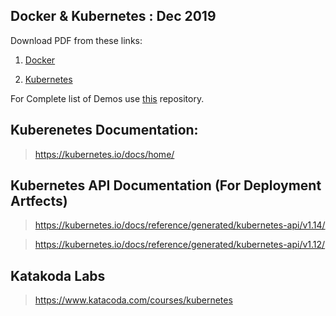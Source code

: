 ## Docker & Kubernetes : Dec 2019

Download PDF from these links:

1. [Docker](../../../docker-k8s-june-2019/blob/master/Container%20Orchestration-%20part1.pdf)

2. [Kubernetes](../../../docker-k8s-june-2019/blob/master/Container%20Orchestration-%20part2.pdf)


For Complete list of Demos use [this](../../../kubernetes-demos) repository.

## Kuberenetes Documentation:
> https://kubernetes.io/docs/home/ 

## Kubernetes API Documentation (For Deployment Artfects)
> https://kubernetes.io/docs/reference/generated/kubernetes-api/v1.14/

> https://kubernetes.io/docs/reference/generated/kubernetes-api/v1.12/

## Katakoda Labs
> https://www.katacoda.com/courses/kubernetes